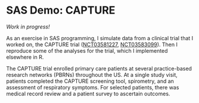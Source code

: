 # SAS Demo: CAPTURE

*Work in progress!*

As an exercise in SAS programming, I simulate data from a clinical trial that I worked on, the CAPTURE trial ([NCT03581227](https://clinicaltrials.gov/ct2/show/NCT03581227), [NCT03583099](https://clinicaltrials.gov/ct2/show/NCT03583099)). Then I reproduce some of the analyses for the trial, which I implemented elsewhere in R.

The CAPTURE trial enrolled primary care patients at several practice-based research networks (PBRNs) throughout the US. At a single study visit, patients completed the CAPTURE screening tool, spirometry, and an assessment of respiratory symptoms. For selected patients, there was medical record review and a patient survey to ascertain outcomes.
